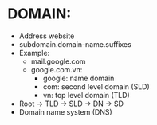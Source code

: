 # DOMAIN:

- Address website
- subdomain.domain-name.suffixes
- Example:
  - mail.google.com
  - google.com.vn:
    - google: name domain
    - com: second level domain (SLD)
    - vn: top level domain (TLD)
- Root -> TLD -> SLD -> DN -> SD
- Domain name system (DNS)
